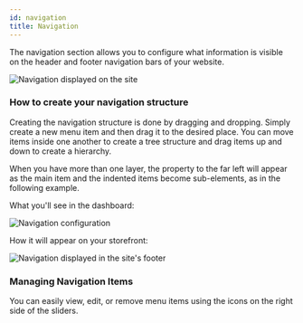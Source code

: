 ```yaml
---
id: navigation
title: Navigation
---
```


The navigation section allows you to configure what information is visible on the header and footer navigation bars of your website. 

![Navigation displayed on the site](assets/dashboard-config/20.png)


### How to create your navigation structure

Creating the navigation structure is done by dragging and dropping. Simply create a new menu item and then drag it to the desired place. You can move items inside one another to create a tree structure and drag items up and down to create a hierarchy.

When you have more than one layer, the property to the far left will appear as the main item and the indented items become sub-elements, as in the following example.

What you'll see in the dashboard:

![Navigation configuration](assets/dashboard-config/21.png)

How it will appear on your storefront:

![Navigation displayed in the site's footer](assets/dashboard-config/22.png)


### Managing Navigation Items

You can easily view, edit, or remove menu items using the icons on the right side of the sliders. 
